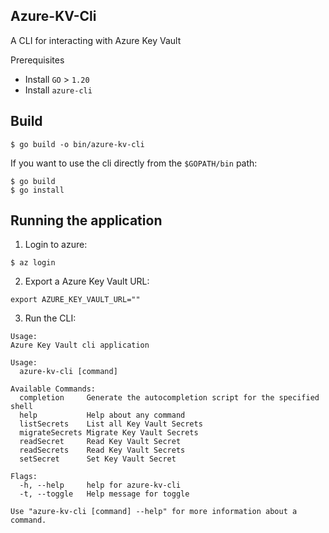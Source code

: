 Azure-KV-Cli
----------------------
A  CLI for interacting with Azure Key Vault

Prerequisites
- Install `GO` > `1.20`
- Install `azure-cli`

Build
--------------------
```
$ go build -o bin/azure-kv-cli
```

If you want to use the cli directly from the `$GOPATH/bin` path:
```
$ go build
$ go install
``` 

Running the application
--------------------

1. Login to azure:
```
$ az login
```

2. Export a Azure Key Vault URL:
```
export AZURE_KEY_VAULT_URL=""
```

3. Run the CLI:
```
Usage:
Azure Key Vault cli application

Usage:
  azure-kv-cli [command]

Available Commands:
  completion     Generate the autocompletion script for the specified shell
  help           Help about any command
  listSecrets    List all Key Vault Secrets
  migrateSecrets Migrate Key Vault Secrets
  readSecret     Read Key Vault Secret
  readSecrets    Read Key Vault Secrets
  setSecret      Set Key Vault Secret

Flags:
  -h, --help     help for azure-kv-cli
  -t, --toggle   Help message for toggle

Use "azure-kv-cli [command] --help" for more information about a command.
```
